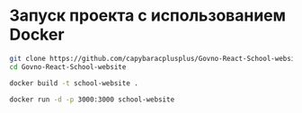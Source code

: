# Запуск проекта с использованием Docker
```bash
git clone https://github.com/capybaracplusplus/Govno-React-School-website.git
cd Govno-React-School-website

docker build -t school-website .

docker run -d -p 3000:3000 school-website
```